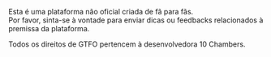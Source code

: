 Esta é uma plataforma não oficial criada de fã para fãs. <br /> Por
favor, sinta-se à vontade para enviar dicas ou feedbacks relacionados
à premissa da plataforma.

Todos os direitos de GTFO pertencem à desenvolvedora 10 Chambers.

